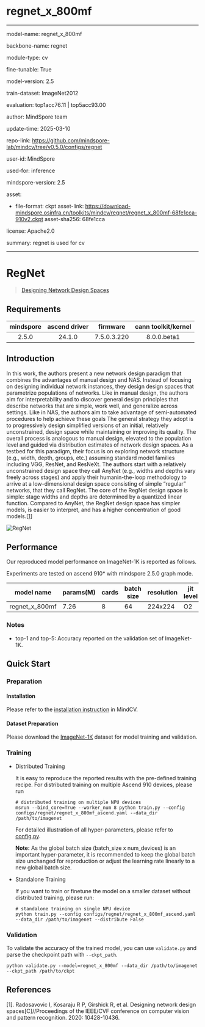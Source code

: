 # regnet_x_800mf

---

model-name: regnet_x_800mf

backbone-name: regnet

module-type: cv

fine-tunable: True

model-version: 2.5

train-dataset: ImageNet2012

evaluation: top1acc76.11 | top5acc93.00

author: MindSpore team

update-time: 2025-03-10

repo-link: <https://github.com/mindspore-lab/mindcv/tree/v0.5.0/configs/regnet>

user-id: MindSpore

used-for: inference

mindspore-version: 2.5

asset:

- file-format: ckpt
  asset-link: <https://download-mindspore.osinfra.cn/toolkits/mindcv/regnet/regnet_x_800mf-68fe1cca-910v2.ckpt>
  asset-sha256: 68fe1cca

license: Apache2.0

summary: regnet is used for cv

---

# RegNet

> [Designing Network Design Spaces](https://arxiv.org/abs/2003.13678)

## Requirements

| mindspore | ascend driver |  firmware   | cann toolkit/kernel |
| :-------: | :-----------: | :---------: | :-----------------: |
|   2.5.0   |    24.1.0     | 7.5.0.3.220 |     8.0.0.beta1     |

## Introduction

In this work, the authors present a new network design paradigm that combines the advantages of manual design and NAS.
Instead of focusing on designing individual network instances, they design design spaces that parametrize populations of
networks. Like in manual design, the authors aim for interpretability and to discover general design principles that
describe networks that are simple, work well, and generalize across settings. Like in NAS, the authors aim to take
advantage of semi-automated procedures to help achieve these goals The general strategy they adopt is to progressively
design simplified versions of an initial, relatively unconstrained, design space while maintaining or improving its
quality. The overall process is analogous to manual design, elevated to the population level and guided via distribution
estimates of network design spaces. As a testbed for this paradigm, their focus is on exploring network structure (e.g.,
width, depth, groups, etc.) assuming standard model families including VGG, ResNet, and ResNeXt. The authors start with
a relatively unconstrained design space they call AnyNet (e.g., widths and depths vary freely across stages) and apply
their humanin-the-loop methodology to arrive at a low-dimensional design space consisting of simple “regular” networks,
that they call RegNet. The core of the RegNet design space is simple: stage widths and depths are determined by a
quantized linear function. Compared to AnyNet, the RegNet design space has simpler models, is easier to interpret, and
has a higher concentration of good models.[[1](#references)]

![RegNet](https://user-images.githubusercontent.com/74176172/210046899-4e83bb56-f7f6-49b2-9dde-dce200428e92.png)

## Performance

Our reproduced model performance on ImageNet-1K is reported as follows.

Experiments are tested on ascend 910\* with mindspore 2.5.0 graph mode.

| model name     | params(M) | cards | batch size | resolution | jit level | graph compile | ms/step | img/s    | acc@top1 | acc@top5 | recipe                                                                                              | weight                                                                                                     |
| -------------- | --------- | ----- | ---------- | ---------- | --------- | ------------- | ------- | -------- | -------- | -------- | --------------------------------------------------------------------------------------------------- | ---------------------------------------------------------------------------------------------------------- |
| regnet_x_800mf | 7.26      | 8     | 64         | 224x224    | O2        | 228s          | 50.74   | 10090.66 | 76.11    | 93.00    | [yaml](https://github.com/mindspore-lab/mindcv/blob/main/configs/regnet/regnet_x_800mf_ascend.yaml) | [weights](https://download-mindspore.osinfra.cn/toolkits/mindcv/regnet/regnet_x_800mf-68fe1cca-910v2.ckpt) |

### Notes

- top-1 and top-5: Accuracy reported on the validation set of ImageNet-1K.

## Quick Start

### Preparation

#### Installation

Please refer to the [installation instruction](https://mindspore-lab.github.io/mindcv/installation/) in MindCV.

#### Dataset Preparation

Please download the [ImageNet-1K](https://www.image-net.org/challenges/LSVRC/2012/index.php) dataset for model training
and validation.

### Training

- Distributed Training

  It is easy to reproduce the reported results with the pre-defined training recipe. For distributed training on multiple
  Ascend 910 devices, please run

  ```shell
  # distributed training on multiple NPU devices
  msrun --bind_core=True --worker_num 8 python train.py --config configs/regnet/regnet_x_800mf_ascend.yaml --data_dir /path/to/imagenet
  ```

  For detailed illustration of all hyper-parameters, please refer
  to [config.py](https://github.com/mindspore-lab/mindcv/blob/main/config.py).

  **Note:** As the global batch size (batch_size x num_devices) is an important hyper-parameter, it is recommended to keep
  the global batch size unchanged for reproduction or adjust the learning rate linearly to a new global batch size.

- Standalone Training

  If you want to train or finetune the model on a smaller dataset without distributed training, please run:

  ```shell
  # standalone training on single NPU device
  python train.py --config configs/regnet/regnet_x_800mf_ascend.yaml --data_dir /path/to/imagenet --distribute False
  ```

### Validation

To validate the accuracy of the trained model, you can use `validate.py` and parse the checkpoint path
with `--ckpt_path`.

```shell
python validate.py --model=regnet_x_800mf --data_dir /path/to/imagenet --ckpt_path /path/to/ckpt
```

## References

[1]. Radosavovic I, Kosaraju R P, Girshick R, et al. Designing network design spaces[C]//Proceedings of the IEEE/CVF
conference on computer vision and pattern recognition. 2020: 10428-10436.

